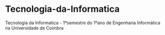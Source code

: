 # Tecnologia-da-Informatica
Tecnologia da Informatica - 1ºsemestre do 1ºano de Engenharia Informática na Universidade de Coimbra
